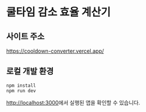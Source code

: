 # 쿨타임 감소 효율 계산기

## 사이트 주소

https://cooldown-converter.vercel.app/

## 로컬 개발 환경

```
npm install
npm run dev
```

[http://localhost:3000](http://localhost:3000)에서 실행된 앱을 확인할 수 있습니다.
